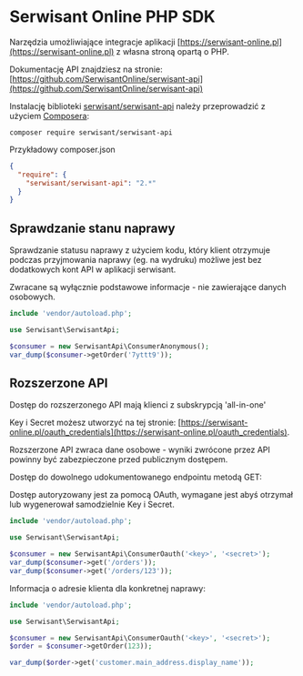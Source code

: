 Serwisant Online PHP SDK
=========

Narzędzia umożliwiające integracje aplikacji [https://serwisant-online.pl](https://serwisant-online.pl) z własna stroną opartą o PHP.

Dokumentację API znajdziesz na stronie: [https://github.com/SerwisantOnline/serwisant-api](https://github.com/SerwisantOnline/serwisant-api)

Instalację biblioteki [serwisant/serwisant-api](https://packagist.org/packages/serwisant/serwisant-api) należy przeprowadzić z użyciem [Composera](https://getcomposer.org/):
 
```
composer require serwisant/serwisant-api
```

Przykładowy composer.json

```json
{
  "require": {
    "serwisant/serwisant-api": "2.*"
  }
}
```

## Sprawdzanie stanu naprawy

Sprawdzanie statusu naprawy z użyciem kodu, który klient otrzymuje podczas przyjmowania naprawy (eg. na wydruku) możliwe jest
 bez dodatkowych kont API w aplikacji serwisant.

Zwracane są wyłącznie podstawowe informacje - nie zawierające danych osobowych.

```php
include 'vendor/autoload.php';

use Serwisant\SerwisantApi;

$consumer = new SerwisantApi\ConsumerAnonymous();
var_dump($consumer->getOrder('7yttt9'));
```

## Rozszerzone API

Dostęp do rozszerzonego API mają klienci z subskrypcją 'all-in-one'

Key i Secret możesz utworzyć na tej stronie: [https://serwisant-online.pl/oauth_credentials](https://serwisant-online.pl/oauth_credentials).

Rozszerzone API zwraca dane osobowe - wyniki zwrócone przez API powinny być zabezpieczone przed publicznym dostępem.

Dostęp do dowolnego udokumentowanego endpointu metodą GET:

Dostęp autoryzowany jest za pomocą OAuth, wymagane jest abyś otrzymał lub wygenerował samodzielnie Key i Secret.

```php
include 'vendor/autoload.php';

use Serwisant\SerwisantApi;

$consumer = new SerwisantApi\ConsumerOauth('<key>', '<secret>');
var_dump($consumer->get('/orders'));
var_dump($consumer->get('/orders/123'));
```

Informacja o adresie klienta dla konkretnej naprawy:

```php
include 'vendor/autoload.php';

use Serwisant\SerwisantApi;

$consumer = new SerwisantApi\ConsumerOauth('<key>', '<secret>');
$order = $consumer->getOrder(123));

var_dump($order->get('customer.main_address.display_name'));
```
